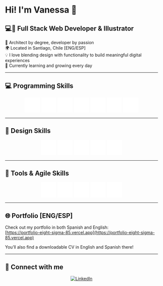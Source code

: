 # Hi! I'm Vanessa 🐰

## 💻🎨 Full Stack Web Developer & Illustrator  
📐 Architect by degree, developer by passion  
🌍 Located in Santiago, Chile [ENG/ESP]  
💡 I love blending design with functionality to build meaningful digital experiences  
🌱 Currently learning and growing every day  

---

## 💻 Programming Skills

<p align="center">
  <img src="https://github.com/vn-core/vn-core/blob/main/assets/img/html5.png" alt="HTML5" width="50" height="50"/>
  <img src="https://github.com/vn-core/vn-core/blob/main/assets/img/css3.png" alt="CSS3" width="50" height="50"/>
  <img src="https://github.com/vn-core/vn-core/blob/main/assets/img/icons8-javascript-500.png" alt="JavaScript" width="50" height="50"/>
  <img src="https://github.com/vn-core/vn-core/blob/main/assets/img/icons8-react-480.png" alt="React" width="50" height="50"/>
  <img src="https://github.com/vn-core/vn-core/blob/main/assets/img/node.png" alt="Node.js" width="50" height="50"/>
  <img src="https://github.com/vn-core/vn-core/blob/main/assets/img/pgadmin.png" alt="PG Admin" width="50" height="50"/>
  <img src="https://github.com/vn-core/vn-core/blob/main/assets/img/mysql.png" alt="MySQL" width="50" height="50"/>
</p>

---

## 🎨 Design Skills

<p align="center">
  <img src="https://github.com/vn-core/vn-core/blob/main/assets/img/figma.png" alt="Figma" width="50" height="50"/>
  <img src="https://github.com/vn-core/vn-core/blob/main/assets/img/photoshop.png" alt="Photoshop" width="50" height="50"/>
  <img src="https://github.com/vn-core/vn-core/blob/main/assets/img/illustrator.png" alt="Illustrator" width="50" height="50"/>
  <img src="https://github.com/vn-core/vn-core/blob/main/assets/img/procreate.png" alt="Procreate" width="50" height="50"/>
  <img src="https://github.com/vn-core/vn-core/blob/main/assets/img/responsive.png" alt="Responsive Design" width="50" height="50"/>
</p>

---

## 🧰 Tools & Agile Skills

<p align="center">
  <img src="https://github.com/vn-core/vn-core/blob/main/assets/img/github.png" alt="GitHub" width="50" height="50"/>
  <img src="https://github.com/vn-core/vn-core/blob/main/assets/img/bootstrap.png" alt="Bootstrap" width="50" height="50"/>
  <img src="https://github.com/vn-core/vn-core/blob/main/assets/img/tailwind.png" alt="Tailwind" width="50" height="50"/>
  <img src="https://github.com/vn-core/vn-core/blob/main/assets/img/trello.png" alt="Trello" width="50" height="50"/>
  <img src="https://github.com/vn-core/vn-core/blob/main/assets/img/jira.png" alt="Jira" width="50" height="50"/>
</p>

---

## 🌐 Portfolio [ENG/ESP]

Check out my portfolio in both Spanish and English:  
[https://portfolio-eight-sigma-85.vercel.app](https://portfolio-eight-sigma-85.vercel.app)

You’ll also find a downloadable CV in English and Spanish there!

---

## 🔗 Connect with me

<p align="center">
  <a href="https://www.linkedin.com/in/vanessa-nicole-contreras-orellana-041a35346/">
    <img src="https://img.shields.io/badge/LinkedIn-vanessa--nicole--contreras--orellana-0077B5?style=for-the-badge&logo=linkedin&logoColor=white" alt="LinkedIn"/>
  </a>
</p>
